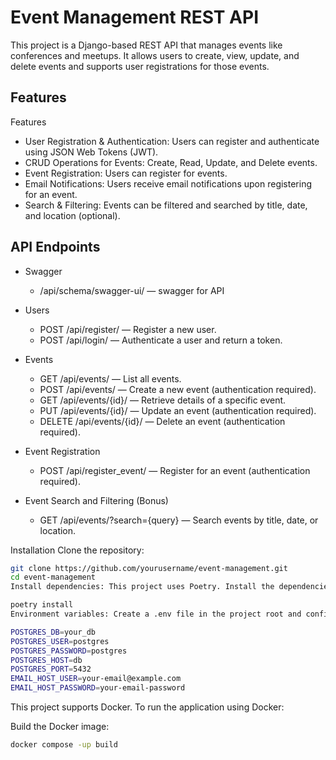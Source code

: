 # Event Management REST API
This project is a Django-based REST API that manages events like conferences and meetups. It allows users to create, view, update, and delete events and supports user registrations for those events.

## Features
Features
- User Registration & Authentication: Users can register and authenticate using JSON Web Tokens (JWT).
- CRUD Operations for Events: Create, Read, Update, and Delete events.
- Event Registration: Users can register for events.
- Email Notifications: Users receive email notifications upon registering for an event.
- Search & Filtering: Events can be filtered and searched by title, date, and location (optional).

## API Endpoints
- Swagger
    -  /api/schema/swagger-ui/ — swagger for API

- Users
    - POST /api/register/ — Register a new user.
    - POST /api/login/ — Authenticate a user and return a token.


- Events
    - GET /api/events/ — List all events.
    - POST /api/events/ — Create a new event (authentication required).
    - GET /api/events/{id}/ — Retrieve details of a specific event.
    - PUT /api/events/{id}/ — Update an event (authentication required).
    - DELETE /api/events/{id}/ — Delete an event (authentication required).


- Event Registration
    - POST /api/register_event/ — Register for an event (authentication required).


- Event Search and Filtering (Bonus)
    - GET /api/events/?search={query} — Search events by title, date, or location.

Installation
Clone the repository:

```bash
git clone https://github.com/yourusername/event-management.git
cd event-management
Install dependencies: This project uses Poetry. Install the dependencies by running:
```

```bash
poetry install
Environment variables: Create a .env file in the project root and configure the following variables:

POSTGRES_DB=your_db
POSTGRES_USER=postgres
POSTGRES_PASSWORD=postgres
POSTGRES_HOST=db
POSTGRES_PORT=5432
EMAIL_HOST_USER=your-email@example.com
EMAIL_HOST_PASSWORD=your-email-password
```

This project supports Docker. To run the application using Docker:

Build the Docker image:

```bash
docker compose -up build
```


